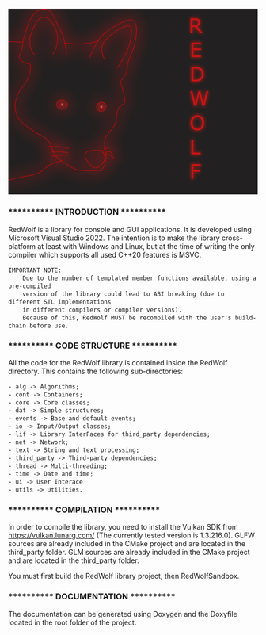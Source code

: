 ![alt text](https://github.com/DavidePistilli173/RedWolf/blob/devel/RedWolf/logo/RedWolf.png?raw=true)

### ********** INTRODUCTION **********

RedWolf is a library for console and GUI applications.
It is developed using Microsoft Visual Studio 2022. The intention is to make the library cross-platform at least with Windows and Linux, 
but at the time of writing the only compiler which supports all used C++20 features is MSVC.

    IMPORTANT NOTE:
        Due to the number of templated member functions available, using a pre-compiled  
        version of the library could lead to ABI breaking (due to different STL implementations  
        in different compilers or compiler versions).
        Because of this, RedWolf MUST be recompiled with the user's build-chain before use.

### ********** CODE STRUCTURE **********
All the code for the RedWolf library is contained inside the RedWolf directory.
This contains the following sub-directories:
    
    - alg -> Algorithms;
    - cont -> Containers;
    - core -> Core classes;
    - dat -> Simple structures;
    - events -> Base and default events;
    - io -> Input/Output classes;
    - lif -> Library InterFaces for third_party dependencies;
    - net -> Network;
    - text -> String and text processing;
    - third_party -> Third-party dependencies;
    - thread -> Multi-threading;
    - time -> Date and time;
    - ui -> User Interace
    - utils -> Utilities.

### ********** COMPILATION **********

In order to compile the library, you need to install the Vulkan SDK from https://vulkan.lunarg.com/ (The currently tested version is 1.3.216.0).
GLFW sources are already included in the CMake project and are located in the third_party folder.
GLM sources are already included in the CMake project and are located in the third_party folder.

You must first build the RedWolf library project, then RedWolfSandbox.

### ********** DOCUMENTATION **********

The documentation can be generated using Doxygen and the Doxyfile located in the root folder of the project.
